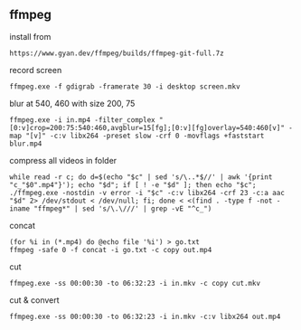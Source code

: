 ## ffmpeg

install from
```
https://www.gyan.dev/ffmpeg/builds/ffmpeg-git-full.7z
```

record screen
```
ffmpeg.exe -f gdigrab -framerate 30 -i desktop screen.mkv
```

blur at 540, 460 with size 200, 75
```
ffmpeg.exe -i in.mp4 -filter_complex "[0:v]crop=200:75:540:460,avgblur=15[fg];[0:v][fg]overlay=540:460[v]" -map "[v]" -c:v libx264 -preset slow -crf 0 -movflags +faststart blur.mp4
```

compress all videos in folder
```
while read -r c; do d=$(echo "$c" | sed 's/\..*$//' | awk '{print "c_"$0".mp4"}'); echo "$d"; if [ ! -e "$d" ]; then echo "$c"; ./ffmpeg.exe -nostdin -v error -i "$c" -c:v libx264 -crf 23 -c:a aac "$d" 2> /dev/stdout < /dev/null; fi; done < <(find . -type f -not -iname "ffmpeg*" | sed 's/\.\///' | grep -vE "^c_")
```

concat
```
(for %i in (*.mp4) do @echo file '%i') > go.txt
ffmpeg -safe 0 -f concat -i go.txt -c copy out.mp4
```

cut
```
ffmpeg.exe -ss 00:00:30 -to 06:32:23 -i in.mkv -c copy cut.mkv
```

cut & convert
```
ffmpeg.exe -ss 00:00:30 -to 06:32:23 -i in.mkv -c:v libx264 out.mp4
```
